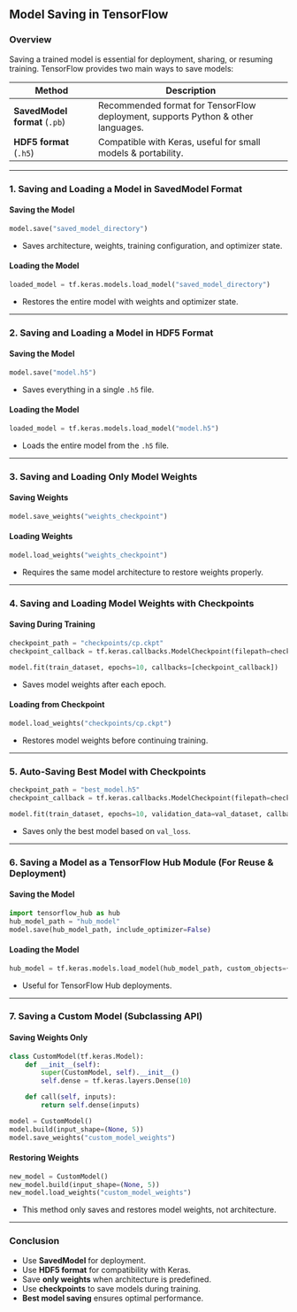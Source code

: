 ## **Model Saving in TensorFlow**  

### **Overview**  
Saving a trained model is essential for deployment, sharing, or resuming training. TensorFlow provides two main ways to save models:  

| **Method** | **Description** |
|-----------|----------------|
| **SavedModel format** (`.pb`) | Recommended format for TensorFlow deployment, supports Python & other languages. |
| **HDF5 format** (`.h5`) | Compatible with Keras, useful for small models & portability. |

---

### **1. Saving and Loading a Model in SavedModel Format**  

#### **Saving the Model**  
```python
model.save("saved_model_directory")
```
- Saves architecture, weights, training configuration, and optimizer state.  

#### **Loading the Model**  
```python
loaded_model = tf.keras.models.load_model("saved_model_directory")
```
- Restores the entire model with weights and optimizer state.  

---

### **2. Saving and Loading a Model in HDF5 Format**  

#### **Saving the Model**  
```python
model.save("model.h5")
```
- Saves everything in a single `.h5` file.  

#### **Loading the Model**  
```python
loaded_model = tf.keras.models.load_model("model.h5")
```
- Loads the entire model from the `.h5` file.  

---

### **3. Saving and Loading Only Model Weights**  

#### **Saving Weights**  
```python
model.save_weights("weights_checkpoint")
```

#### **Loading Weights**  
```python
model.load_weights("weights_checkpoint")
```
- Requires the same model architecture to restore weights properly.  

---

### **4. Saving and Loading Model Weights with Checkpoints**  

#### **Saving During Training**  
```python
checkpoint_path = "checkpoints/cp.ckpt"
checkpoint_callback = tf.keras.callbacks.ModelCheckpoint(filepath=checkpoint_path, save_weights_only=True, verbose=1)

model.fit(train_dataset, epochs=10, callbacks=[checkpoint_callback])
```
- Saves model weights after each epoch.  

#### **Loading from Checkpoint**  
```python
model.load_weights("checkpoints/cp.ckpt")
```
- Restores model weights before continuing training.  

---

### **5. Auto-Saving Best Model with Checkpoints**  

```python
checkpoint_path = "best_model.h5"
checkpoint_callback = tf.keras.callbacks.ModelCheckpoint(filepath=checkpoint_path, save_best_only=True, monitor="val_loss", verbose=1)

model.fit(train_dataset, epochs=10, validation_data=val_dataset, callbacks=[checkpoint_callback])
```
- Saves only the best model based on `val_loss`.  

---

### **6. Saving a Model as a TensorFlow Hub Module (For Reuse & Deployment)**  

#### **Saving the Model**  
```python
import tensorflow_hub as hub
hub_model_path = "hub_model"
model.save(hub_model_path, include_optimizer=False)
```

#### **Loading the Model**  
```python
hub_model = tf.keras.models.load_model(hub_model_path, custom_objects={"KerasLayer": hub.KerasLayer})
```
- Useful for TensorFlow Hub deployments.  

---

### **7. Saving a Custom Model (Subclassing API)**  

#### **Saving Weights Only**  
```python
class CustomModel(tf.keras.Model):
    def __init__(self):
        super(CustomModel, self).__init__()
        self.dense = tf.keras.layers.Dense(10)

    def call(self, inputs):
        return self.dense(inputs)

model = CustomModel()
model.build(input_shape=(None, 5))
model.save_weights("custom_model_weights")
```

#### **Restoring Weights**  
```python
new_model = CustomModel()
new_model.build(input_shape=(None, 5))
new_model.load_weights("custom_model_weights")
```
- This method only saves and restores model weights, not architecture.  

---

### **Conclusion**  
- Use **SavedModel** for deployment.  
- Use **HDF5 format** for compatibility with Keras.  
- Save **only weights** when architecture is predefined.  
- Use **checkpoints** to save models during training.  
- **Best model saving** ensures optimal performance.